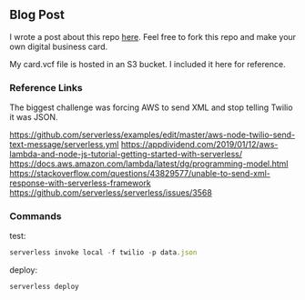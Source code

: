 ## Blog Post

I wrote a post about this repo [here](https://danstroot.com/2019/03/02/digital-business-card/). Feel free to fork this repo and make your own digital business card.

My card.vcf file is hosted in an S3 bucket. I included it here for reference.

### Reference Links

The biggest challenge was forcing AWS to send XML and stop telling Twilio it was JSON.

https://github.com/serverless/examples/edit/master/aws-node-twilio-send-text-message/serverless.yml
https://appdividend.com/2019/01/12/aws-lambda-and-node-js-tutorial-getting-started-with-serverless/
https://docs.aws.amazon.com/lambda/latest/dg/programming-model.html
https://stackoverflow.com/questions/43829577/unable-to-send-xml-response-with-serverless-framework
https://github.com/serverless/serverless/issues/3568

### Commands

test:

```js
serverless invoke local -f twilio -p data.json
```

deploy:

```js
serverless deploy
```

